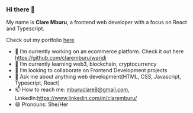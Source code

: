 ### Hi there 👋

My name is **Clare Mburu**, a frontend web developer with a focus on React and Typescript.

Check out my portfolio [here](https://claremburu.netlify.app/)

- 🔭 I’m currently working on an ecommerce platform. Check it out here https://github.com/claremburu/waridi
- 🌱 I’m currently learning web3, blockchain, cryptocurrency
- 👯 I’m looking to collaborate on Frontend Development projects
- 💬 Ask me about anything web development(HTML, CSS, Javascript, Typescript, React)
- 📫 How to reach me: mburuclare8@gmail.com, LinkedIn:https://www.linkedin.com/in/claremburu/
- 😄 Pronouns: She/Her
